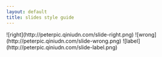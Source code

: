 ```yaml
---
layout: default
title: slides style guide
---
```

<div class="ss-guide">
![right](http://peterpic.qiniudn.com/slide-right.png)
![wrong](http://peterpic.qiniudn.com/slide-wrong.png)
![label](http://peterpic.qiniudn.com/slide-label.png)

</div>

